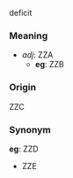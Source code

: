deficit
### Meaning
+ _adj_: ZZA
	+ __eg__: ZZB

### Origin

ZZC

### Synonym

__eg__: ZZD

+ ZZE


